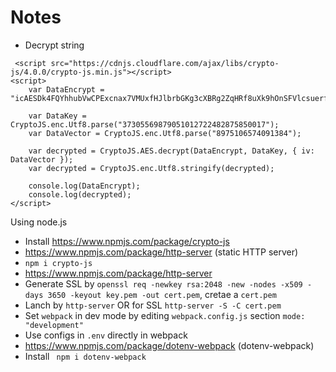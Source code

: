 # Notes

- Decrypt string

```
 <script src="https://cdnjs.cloudflare.com/ajax/libs/crypto-js/4.0.0/crypto-js.min.js"></script>
<script>
    var DataEncrypt = "icAESDk4FQYhhubVwCPExcnax7VMUxfHJlbrbGKg3cXBRg2ZqHRf8uXk9hOnSFVlcsuerf1+62RxmZVrXS4n1UqBiv8ruZnj00BMWnOa5u0=";

    var DataKey = CryptoJS.enc.Utf8.parse("37305569879051012722482875850017");
    var DataVector = CryptoJS.enc.Utf8.parse("8975106574091384");

    var decrypted = CryptoJS.AES.decrypt(DataEncrypt, DataKey, { iv: DataVector });        
    var decrypted = CryptoJS.enc.Utf8.stringify(decrypted);

    console.log(DataEncrypt);
    console.log(decrypted);
</script>
```

Using node.js

- Install https://www.npmjs.com/package/crypto-js
- https://www.npmjs.com/package/http-server (static HTTP server)
- `npm i crypto-js`
- https://www.npmjs.com/package/http-server
- Generate SSL by `openssl req -newkey rsa:2048 -new -nodes -x509 -days 3650 -keyout key.pem -out cert.pem`, cretae a `cert.pem`
- Lanch by `http-server` OR for SSL `http-server -S -C cert.pem`
- Set `webpack` in dev mode by editing `webpack.config.js` section `mode: "development"`
- Use configs in `.env` directly in webpack
- https://www.npmjs.com/package/dotenv-webpack (dotenv-webpack)
- Install ` npm i dotenv-webpack`
